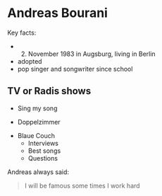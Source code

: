 # Andreas Bourani

Key facts:
* 2. November 1983 in Augsburg, living in Berlin
* adopted
* pop singer and songwriter since school

## TV or Radis shows
* Sing my song
+ Doppelzimmer
* Blaue Couch
    * Interviews
    * Best songs
    * Questions

Andreas always said:
> I will be famous some times I work hard
